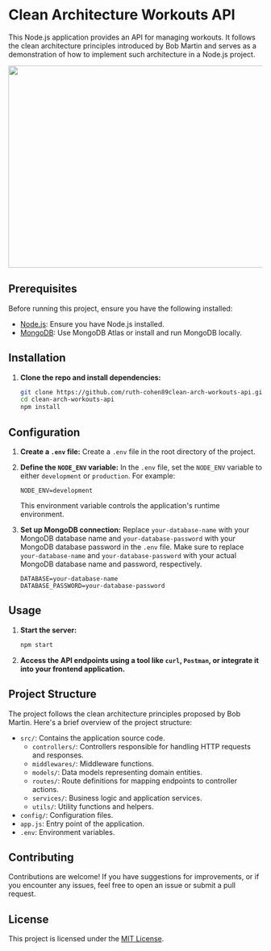 # Clean Architecture Workouts API

This Node.js application provides an API for managing workouts. It follows the clean architecture principles introduced by Bob Martin and serves as a demonstration of how to implement such architecture in a Node.js project.

<p align="center">
  <img width="568" height="401" src="https://blog.cleancoder.com/uncle-bob/images/2012-08-13-the-clean-architecture/CleanArchitecture.jpg" />
</p>

## Prerequisites

Before running this project, ensure you have the following installed:

- [Node.js](https://nodejs.org/en/): Ensure you have Node.js installed.
- [MongoDB](https://www.mongodb.com/): Use MongoDB Atlas or install and run MongoDB locally.

## Installation

1. **Clone the repo and install dependencies:**

   ```bash
   git clone https://github.com/ruth-cohen89clean-arch-workouts-api.git
   cd clean-arch-workouts-api
   npm install
   ```

## Configuration

1. **Create a `.env` file:**
   Create a `.env` file in the root directory of the project.

2. **Define the `NODE_ENV` variable:**
   In the `.env` file, set the `NODE_ENV` variable to either `development` or `production`. For example:

   ```
   NODE_ENV=development
   ```

   This environment variable controls the application's runtime environment.

3. **Set up MongoDB connection:**
   Replace `your-database-name` with your MongoDB database name and `your-database-password` with your MongoDB database password in the `.env` file. Make sure to replace `your-database-name` and `your-database-password` with your actual MongoDB database name and password, respectively.

   ```
   DATABASE=your-database-name
   DATABASE_PASSWORD=your-database-password
   ```

## Usage

1. **Start the server:**

   ```bash
   npm start

   ```

2. **Access the API endpoints using a tool like `curl`, `Postman`, or integrate it into your frontend application.**

## Project Structure

The project follows the clean architecture principles proposed by Bob Martin. Here's a brief overview of the project structure:

- `src/`: Contains the application source code.
  - `controllers/`: Controllers responsible for handling HTTP requests and responses.
  - `middlewares/`: Middleware functions.
  - `models/`: Data models representing domain entities.
  - `routes/`: Route definitions for mapping endpoints to controller actions.
  - `services/`: Business logic and application services.
  - `utils/`: Utility functions and helpers.
- `config/`: Configuration files.
- `app.js`: Entry point of the application.
- `.env`: Environment variables.


## Contributing

Contributions are welcome! If you have suggestions for improvements, or if you encounter any issues, feel free to open an issue or submit a pull request.

## License

This project is licensed under the [MIT License](LICENSE).

```

```
